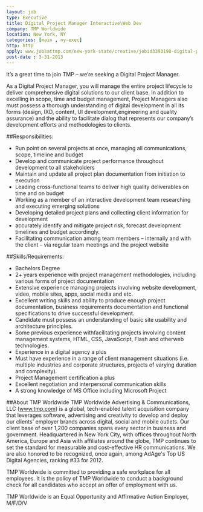 ```yaml
---
layout: job
type: Executive
title: Digital Project Manager Interactive\Web Dev
company: TMP Worldwide
location: New York, NY
categories: [main , ny-exec]
http: http
apply: www.jobsattmp.com/new-york-state/creative/jobid3393198-digital-project-manager-interactive_web-dev-jobs
post-date : 3-31-2013
---
```


It’s a great time to join TMP – we’re seeking a Digital Project Manager.

As a Digital Project Manager, you will manage the entire project lifecycle to deliver comprehensive digital solutions to our client base. In addition to excelling in scope, time and budget management, Project Managers also must possess a thorough understanding of digital development in all its forms (design, IXD, content, UI development,engineering and quality assurance) and the ability to facilitate dialog that represents our company’s development efforts and methodologies to clients.

##Responsibilities:
* Run point on several projects at once, managing all communications, scope, timeline and budget
* Develop and communicate project performance throughout development to all stakeholders
* Maintain and update all project plan documentation from initiation to execution
* Leading cross-functional teams to deliver high quality deliverables on time and on budget
* Working as a member of an interactive development team researching and executing emerging solutions
* Developing detailed project plans and collecting client information for development
* accurately identify and mitigate project risk, forecast development timelines and budget accordingly.
* Facilitating communication among team members – internally and with the client – via regular team meetings and the project website

##Skills/Requirements:
* Bachelors Degree
* 2+ years experience with project management methodologies, including various forms of project documentation
* Extensive experience managing projects involving website development, video, mobile sites, apps, social media and etc.
* Excellent writing skills and ability to produce enough project documentation, business requirements documentation and functional specifications to drive successful development.
* Candidate must possess an understanding of basic site usability and architecture principles.
* Some previous experience withfacilitating projects involving content management systems, HTML, CSS, JavaScript, Flash and otherweb technologies.
* Experience in a digital agency a plus
* Must have experience in a range of client management situations (i.e. multiple industries and corporate structures, projects of varying duration and complexity).
* Project Management certification a plus
* Excellent negotiation and interpersonal communication skills
* A strong knowledge of MS Office including Microsoft Project

##About TMP Worldwide
TMP Worldwide Advertising & Communications, LLC (www.tmp.com) is a global, tech-enabled talent acquisition company that leverages software, advertising and creativity to develop and deploy our clients' employer brands across digital, social and mobile outlets. Our client base of over 1,200 companies spans every sector in business and government. Headquartered in New York City, with offices throughout North America, Europe and Asia with affiliates around the globe, TMP continues to set the standard for measurable and cost-effective HR communications. We are also honored to be recognized, once again, among AdAge's Top US Digital Agencies, ranking #33 for 2012.

TMP Worldwide is committed to providing a safe workplace for all employees. It is the policy of TMP Worldwide to conduct a background check for all candidates who accept an offer of employment with us.

TMP Worldwide is an Equal Opportunity and Affirmative Action Employer, M/F/D/V